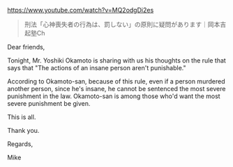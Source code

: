 https://www.youtube.com/watch?v=MQ2odgDi2es

> 刑法「心神喪失者の行為は、罰しない」の原則に疑問があります｜岡本吉起塾Ch

Dear friends,

Tonight, Mr. Yoshiki Okamoto is sharing with us his thoughts on the rule that says that "The actions of an insane person aren't punishable."

According to Okamoto-san, because of this rule, even if a person murdered another person, since he's insane, he cannot be sentenced the most severe punishment in the law. Okamoto-san is among those who'd want the most severe punishment be given.

This is all.

Thank you.

Regards,

Mike

